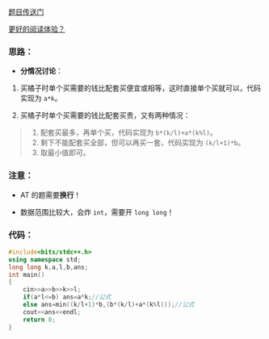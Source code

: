 [题目传送门](https://www.luogu.com.cn/problem/AT1917)

[更好的阅读体验？](https://www.luogu.com.cn/blog/73-54-16/solution-at1917)

### 思路：

- **分情况讨论**：

1. 买橘子时单个买需要的钱比配套买便宜或相等，这时直接单个买就可以，代码实现为 `a*k`。

2. 买橘子时单个买需要的钱比配套买贵，又有两种情况：
> 1. 配套买最多，再单个买，代码实现为 `b*(k/l)+a*(k%l)`。
> 2. 剩下不能配套买全部，但可以再买一套，代码实现为 `(k/l+1)*b`。
> 3. 取最小值即可。

### 注意：

- AT 的题需要**换行**！

- 数据范围比较大，会炸 `int`，需要开 `long long`！

### 代码：
```cpp
#include<bits/stdc++.h>
using namespace std; 
long long k,a,l,b,ans;
int main()
{
	cin>>a>>b>>k>>l;
	if(a*l<=b) ans=a*k;//公式
	else ans=min((k/l+1)*b,(b*(k/l)+a*(k%l)));//公式 
	cout<<ans<<endl;
	return 0;
}
```